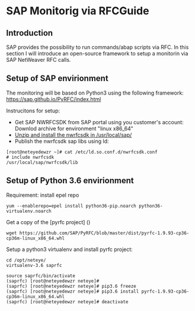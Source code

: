 # SAP Monitorig via RFCGuide

## Introduction

SAP provides the possibility to run commands/abap scripts via RFC. In this section I will introduce an open-source framework to setup a monitorin via SAP NetWeaver RFC calls.
 
## Setup of SAP envirionment

The monitoring will be based on Python3 using the following framework:
https://sap.github.io/PyRFC/index.html

Instrucitons for setup:
- Get SAP NWRFCSDK from SAP portal using you customer's account: Downlod archive for environment "linux x86_64"
- [Unzip and install the nwrfcsdk in /usr/local/sap/](https://sap.github.io/PyRFC/install.html#sap-nw-rfc-sdk-installation)
- Publish the nwrfcsdk sap libs using ld:
```
[root@neteyedewzr ~]# cat /etc/ld.so.conf.d/nwrfcsdk.conf
# include nwrfcsdk
/usr/local/sap/nwrfcsdk/lib
```

## Setup of Python 3.6 envirionment

Requirement: install epel repo
```
yum --enablerepo=epel install python36-pip.noarch python36-virtualenv.noarch
```

Get a copy of the [pyrfc project] ()
```
wget https://github.com/SAP/PyRFC/blob/master/dist/pyrfc-1.9.93-cp36-cp36m-linux_x86_64.whl
``` 

Setup a python3 virtualenv and install pyrfc project:
```
cd /opt/neteye/
virtualenv-3.6 saprfc

source saprfc/bin/activate
(saprfc) [root@neteyedewzr neteye]#
(saprfc) [root@neteyedewzr neteye]# pip3.6 freeze
(saprfc) [root@neteyedewzr neteye]# pip3.6 install pyrfc-1.9.93-cp36-cp36m-linux_x86_64.whl
(saprfc) [root@neteyedewzr neteye]# deactivate
```

